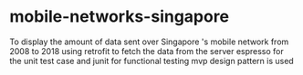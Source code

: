 # mobile-networks-singapore
To display the amount of data sent over Singapore 's mobile network from 2008 to 2018
using retrofit to fetch the data from the server
espresso for the unit test case and junit for functional testing
mvp design pattern is used
